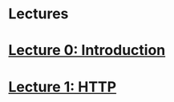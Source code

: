# Lectures

# [Lecture 0: Introduction](https://docs.google.com/presentation/d/1SXT5yLKZWFg7-QZsCTL0bwps89UwiAYm0Z_SUXKGyYg/edit?usp=sharing)

# [Lecture 1: HTTP](https://docs.google.com/presentation/d/1J8eRnYVPCfCrHScvuIzm7thn4fWfp87T7c42yZ0N1Hc/edit?usp=sharing)